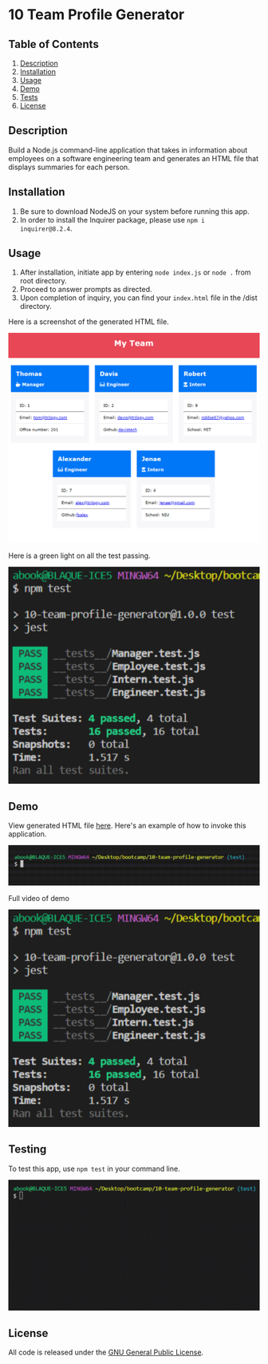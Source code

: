 # 10 Team Profile Generator

## Table of Contents
1. [Description](#desc)
2. [Installation](#install)
3. [Usage](#usage)
4. [Demo](#demo)
6. [Tests](#tests)
7. [License](#license)

<a name="desc"></a>
## Description 
Build a Node.js command-line application that takes in information about employees on a software engineering team and generates an HTML file that displays summaries for each person.

<a name="install"></a> 
## Installation

1. Be sure to download NodeJS on your system before running this app.
2. In order to install the Inquirer package, please use `npm i inquirer@8.2.4`.

<a name="usage"></a> 
## Usage

1. After installation, initiate app by entering `node index.js` or `node .` from root directory.
2. Proceed to answer prompts as directed.
3. Upon completion of inquiry, you can find your `index.html` file in the /dist directory.

Here is a screenshot of the generated HTML file.

![Generated HTML screenshot](./dist/img/generated-html.png)

Here is a green light on all the test passing.

![Tests passed screenshot](./dist/img/tests-passed.png)

<a name="demo"></a> 
## Demo
View generated HTML file [here](https://ebonygrrl.github.io/10-team-profile-generator/dist/).
Here's an example of how to invoke this application.

![Invoke application](./dist/img/invoke-app.gif)

Full video of demo

[![YouTube thumbnail](./dist/img/tests-passed.png)](https://youtu.be/S4eFQ3Jqdbs)


<a name="tests"></a>
## Testing

To test this app, use `npm test` in your command line.

![Run test](./dist/img/jest-test-pass.gif)

<a name="license"></a> 
## License
All code is released under the [GNU General Public License](https://www.gnu.org/licenses/gpl-3.0.en.html).
